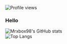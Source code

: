 ![Profile views](https://gpvc.arturio.dev/mrxbox98)
### Hello
![Mrxbox98's GitHub stats](https://github-readme-stats.vercel.app/api?username=mrxbox98&count_private=true&show_icons=true&theme=tokyonight)
<br />
![Top Langs](https://github-readme-stats.vercel.app/api/top-langs/?username=mrxbox98&count_private=true&show_icons=true&theme=tokyonight)
<!--
**mrxbox98/mrxbox98** is a ✨ _special_ ✨ repository because its `README.md` (this file) appears on your GitHub profile.

Here are some ideas to get you started:

- 🔭 I’m currently working on ...
- 🌱 I’m currently learning ...
- 👯 I’m looking to collaborate on ...
- 🤔 I’m looking for help with ...
- 💬 Ask me about ...
- 📫 How to reach me: ...
- 😄 Pronouns: ...
- ⚡ Fun fact: ...
-->
